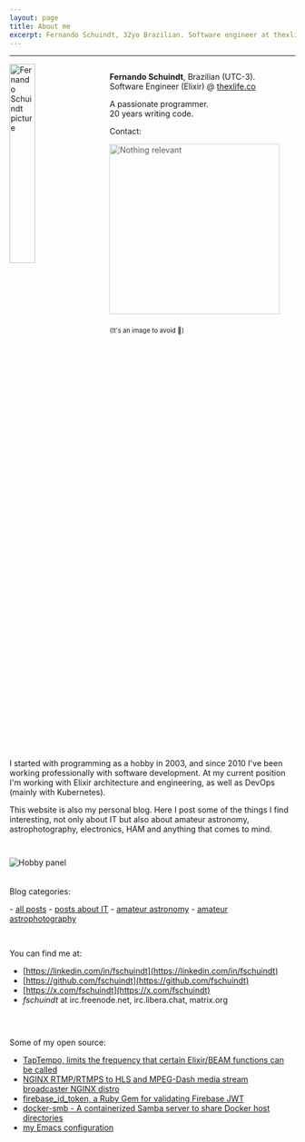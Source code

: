 ```yaml
---
layout: page
title: About me
excerpt: Fernando Schuindt, 32yo Brazilian. Software engineer at thexlife.co. Passionate developer, 20 years of coding and 14 years of professional experience.
---
```


* * *

<div style="width: 100%">
  <img style="width: 30%; float: left;" src="{{ site.baseurl }}/images/fschuindt.png" alt="Fernando Schuindt picture" />

  <div style="width: 65%; float: right;">
    <p><strong>Fernando Schuindt</strong>, Brazilian (UTC-3).<br />Software Engineer (Elixir) @ <a href="https://www.thexlife.co/">thexlife.co</a></p>
    <p>A passionate programmer.<br />20 years writing code.</p>
    <p>Contact:</p>
    <img style="width: 300px; margin: 0px; opacity: 70%;" src="{{ site.baseurl }}/images/nothing_relevant.png" alt="Nothing relevant" />
    <div style="height: 10px;"></div>
    <p style="font-size: 80%;">(It's an image to avoid 🤖)</p>
  </div>

  <div style="clear: both;">
  </div>
</div>

<div style="height: 40px;"></div>

<p>I started with programming as a hobby in 2003, and since 2010 I've been working professionally with software development. At my current position I'm working with Elixir architecture and engineering, as well as DevOps (mainly with Kubernetes).</p>

<p>This website is also my personal blog. Here I post some of the things I find interesting, not only about IT but also about amateur astronomy, astrophotography, electronics, HAM and anything that comes to mind.</p>

<div style="height: 28px;"></div>

<img style="" src="{{ site.baseurl }}/images/hobby_panel.jpg" alt="Hobby panel" />

<div style="height: 20px;"></div>

<p>Blog categories:</p>
- <a href="{{ site.baseurl }}/">all posts</a>
- <a href="{{ site.baseurl }}/it">posts about IT</a>
- <a href="{{ site.baseurl }}/astronomy">amateur astronomy</a>
- <a href="{{ site.baseurl }}/astrophotography">amateur astrophotography</a>

<div style="height: 30px;">
</div>

You can find me at:
+ [https://linkedin.com/in/fschuindt](https://linkedin.com/in/fschuindt)
+ [https://github.com/fschuindt](https://github.com/fschuindt)
+ [https://x.com/fschuindt](https://x.com/fschuindt)
+ *fschuindt* at irc.freenode.net, irc.libera.chat, matrix.org

<div style="height: 30px;">
</div>

Some of my open source:  
+ [TapTempo, limits the frequency that certain Elixir/BEAM functions can be called](https://github.com/fschuindt/tap_tempo)
+ [NGINX RTMP/RTMPS to HLS and MPEG-Dash media stream broadcaster NGINX distro](https://github.com/fschuindt/nginx_rtmp_hls_dash)
+ [firebase_id_token, a Ruby Gem for validating Firebase JWT](https://github.com/fschuindt/firebase_id_token)
+ [docker-smb - A containerized Samba server to share Docker host directories](https://github.com/fschuindt/docker-smb)
+ [my Emacs configuration](https://github.com/fschuindt/.emacs.d)

<div style="height: 30px;"></div>
